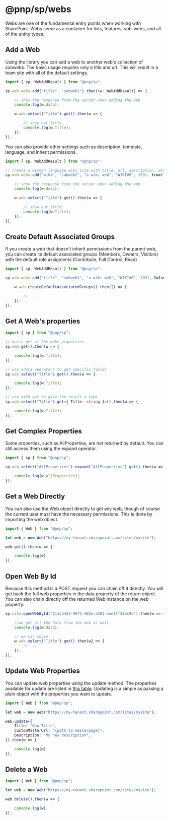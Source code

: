 # @pnp/sp/webs

Webs are one of the fundamental entry points when working with SharePoint. Webs serve as a container for lists, features, sub-webs, and all of the entity types.

## Add a Web

Using the library you can add a web to another web's collection of subwebs. The basic usage requires only a title and url. This will result in a team site with all of the default settings.

```TypeScript
import { sp, WebAddResult } from "@pnp/sp";

sp.web.webs.add("title", "subweb1").then((w: WebAddResult) => {

    // show the response from the server when adding the web
    console.log(w.data);

    w.web.select("Title").get().then(w => {

        // show our title
        console.log(w.Title);
    });
});
```
You can also provide other settings such as description, template, language, and inherit permissions.

```TypeScript
import { sp, WebAddResult } from "@pnp/sp";

// create a German language wiki site with title, url, description, which inherits permissions
sp.web.webs.add("wiki", "subweb2", "a wiki web", "WIKI#0", 1031, true).then((w: WebAddResult) => {

    // show the response from the server when adding the web
    console.log(w.data);

    w.web.select("Title").get().then(w => {

        // show our title
        console.log(w.Title);
    });
});
```

## Create Default Associated Groups

If you create a web that doesn't inherit permissions from the parent web, you can create its default associated groups (Members, Owners, Visitors) with the default role assigments (Contribute, Full Control, Read)

```TypeScript
import { sp, WebAddResult } from "@pnp/sp";

sp.web.webs.add("title", "subweb1", "a wiki web", "WIKI#0", 1031, false).then((w: WebAddResult) => {

    w.web.createDefaultAssociatedGroups().then(() => {

        // ...
    });
});
```

## Get A Web's properties

```TypeScript
import { sp } from "@pnp/sp";

// basic get of the webs properties
sp.web.get().then(w => {

    console.log(w.Title);
});

// use odata operators to get specific fields
sp.web.select("Title").get().then(w => {

    console.log(w.Title);
});

// use with get to give the result a type
sp.web.select("Title").get<{ Title: string }>().then(w => {

    console.log(w.Title);
});
```

## Get Complex Properties

Some properties, such as AllProperties, are not returned by default. You can still access them using the expand operator.

```TypeScript
import { sp } from "@pnp/sp";

sp.web.select("AllProperties").expand("AllProperties").get().then(w => {

    console.log(w.AllProperties);
});
```

## Get a Web Directly

You can also use the Web object directly to get any web, though of course the current user must have the necessary permissions. This is done by importing the web object.

```TypeScript
import { Web } from "@pnp/sp";

let web = new Web("https://my-tenant.sharepoint.com/sites/mysite");

web.get().then(w => {

    console.log(w);
});
```

## Open Web By Id

Because this method is a POST request you can chain off it directly. You will get back the full web properties in the data property of the return object. You can also chain directly off the returned Web instance on the web property.

```TypeScript
sp.site.openWebById("111ca453-90f5-482e-a381-cee1ff383c9e").then(w => {

    //we got all the data from the web as well
    console.log(w.data);

    // we can chain
    w.web.select("Title").get().then(w2 => {
        // ...
    });
});
```

## Update Web Properties

You can update web properties using the update method. The properties available for update are listed in [this table](https://msdn.microsoft.com/en-us/library/office/dn499819.aspx#bk_WebProperties). Updating is a simple as passing a plain object with the properties you want to update.

```TypeScript
import { Web } from "@pnp/sp";

let web = new Web("https://my-tenant.sharepoint.com/sites/mysite");

web.update({
    Title: "New Title",
    CustomMasterUrl: "{path to masterpage}",
    Description: "My new description",
}).then(w => {

    console.log(w);
});
```

## Delete a Web

```TypeScript
import { Web } from "@pnp/sp";

let web = new Web("https://my-tenant.sharepoint.com/sites/mysite");

web.delete().then(w => {

    console.log(w);
});
```
